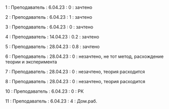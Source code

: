 1 : Преподаватель : 6.04.23 : 0 : зачтено

2 : Преподаватель : 6.04.23 : 1 : зачтено

3 : Преподаватель : 6.04.23 : 0 : зачтено

4 : Преподаватель : 14.04.23 : 0.2 : зачтено

5 : Преподаватель : 28.04.23 : 0.8 : зачтено

6 : Преподаватель : 28.04.23 : 0 : незачтено, не тот метод, расхождение теории и эксперимента

7 : Преподаватель : 28.04.23 : 0 : незачтено, теория расходится

8 : Преподаватель : 28.04.23 : 0 : незачтено, теория расходится

10 : Преподаватель : 6.04.23 : 0 : РК

11 : Преподаватель : 6.04.23 : 4 : Дом.раб.
